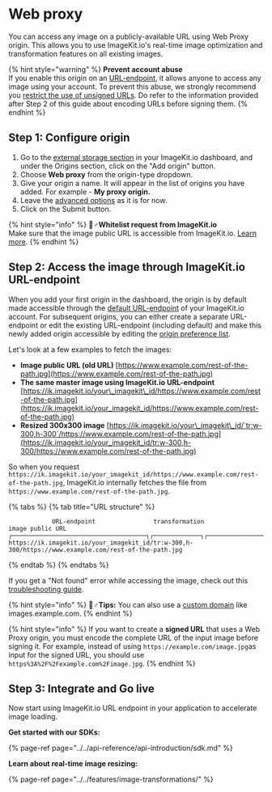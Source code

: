 # Web proxy

You can access any image on a publicly-available URL using Web Proxy origin. This allows you to use ImageKit.io's real-time image optimization and transformation features on all existing images.

{% hint style="warning" %}
**Prevent account abuse**  
If you enable this origin on an [URL-endpoint](../url-endpoints.md), it allows anyone to access any image using your account. To prevent this abuse, we strongly recommend you [restrict the use of unsigned URLs](../../features/security/#restricting-unsigned-urls). Do refer to the information provided after Step 2 of this guide about encoding URLs before signing them.
{% endhint %}

## Step 1: Configure origin

1. Go to the [external storage section](https://imagekit.io/dashboard#external-storage) in your ImageKit.io dashboard, and under the Origins section, click on the "Add origin" button.
2. Choose **Web proxy** from the origin-type dropdown.
3. Give your origin a name. It will appear in the list of origins you have added. For example - **My proxy origin.**
4. Leave the [advanced options](web-server-origin.md#advanced-options-for-web-server-origin) as it is for now.
5. Click on the Submit button.

{% hint style="info" %}
🧙♂**Whitelist request from ImageKit.io**  
Make sure that the image public URL is accessible from ImageKit.io. [Learn more](web-server-origin.md#whitelist-request-from-imagekit-io).
{% endhint %}

## Step 2: Access the image through ImageKit.io URL-endpoint

When you add your first origin in the dashboard, the origin is by default made accessible through the [default URL-endpoint](../url-endpoints.md#default-url-endpoint) of your ImageKit.io account. For subsequent origins, you can either create a separate URL-endpoint or edit the existing URL-endpoint \(including default\) and make this newly added origin accessible by editing the [origin preference list](../url-endpoints.md#image-origin-preference). 

Let's look at a few examples to fetch the images:

* **Image public URL \(old URL\)** [https://www.example.com/rest-of-the-path.jpg](https://www.example.com/rest-of-the-path.jpg)
* **The same master image using ImageKit.io URL-endpoint** [https://ik.imagekit.io/your\_imagekit\_id/https://www.example.com/rest-of-the-path.jpg](https://ik.imagekit.io/your_imagekit_id/https://www.example.com/rest-of-the-path.jpg)
* **Resized 300x300 image** [https://ik.imagekit.io/your\_imagekit\_id/`tr:w-300,h-300`/https://www.example.com/rest-of-the-path.jpg](https://ik.imagekit.io/your_imagekit_id/tr:w-300,h-300/https://www.example.com/rest-of-the-path.jpg)

So when you request `https://ik.imagekit.io/your_imagekit_id/https://www.example.com/rest-of-the-path.jpg`, ImageKit.io internally fetches the file from `https://www.example.com/rest-of-the-path.jpg`.

{% tabs %}
{% tab title="URL structure" %}
```markup
            URL-endpoint                transformation              image public URL                                    
┌─────────────────────────────────────┐┌─────────────┐┌───────────────────────────────────────────┐
https://ik.imagekit.io/your_imagekit_id/tr:w-300,h-300/https://www.example.com/rest-of-the-path.jpg
```
{% endtab %}
{% endtabs %}

If you get a "Not found" error while accessing the image, check out this [troubleshooting guide](../404-not-found-error-troubleshooting.md).

{% hint style="info" %}
🧙♂**Tips:** You can also use a [custom domain](../../features/using-custom-domain.md) like images.example.com.
{% endhint %}

{% hint style="info" %}
If you want to create a **signed URL** that uses a Web Proxy origin, you must encode the complete URL of the input image before signing it. For example, instead of using `https://example.com/image.jpg`as input for the signed URL, you should use `https%3A%2F%2Fexample.com%2Fimage.jpg`.
{% endhint %}

## Step 3: Integrate and Go live

Now start using ImageKit.io URL endpoint in your application to accelerate image loading.

**Get started with our SDKs:**

{% page-ref page="../../api-reference/api-introduction/sdk.md" %}

**Learn about real-time image resizing:**

{% page-ref page="../../features/image-transformations/" %}

